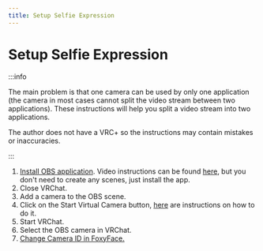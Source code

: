 ```yaml
---
title: Setup Selfie Expression
---
```


# Setup Selfie Expression

:::info

The main problem is that one camera can be used by only one application (the camera in most cases cannot split the video stream between two applications). These instructions will help you split a video stream into two applications.

The author does not have a VRC+ so the instructions may contain mistakes or inaccuracies. 

:::

1. [Install OBS application](https://obsproject.com/). Video instructions can be found [here](https://www.youtube.com/watch?v=QGxdTGhhJyI), but you don't need to create any scenes, just install the app.
2. Close VRChat.
3. Add a camera to the OBS scene.
4. Click on the Start Virtual Camera button, [here](https://obsproject.com/kb/virtual-camera-guide) are instructions on how to do it.
5. Start VRChat.
6. Select the OBS camera in VRChat.
7. [Change Camera ID in FoxyFace.](/FoxyFace/ui/camera/Camera-Settings.md#camera-id)